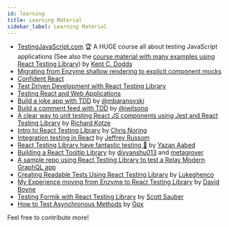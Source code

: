 ```yaml
---
id: learning
title: Learning Material
sidebar_label: Learning Material
---
```


- [TestingJavaScript.com](https://testingjavascript.com) 🏆 A HUGE course all
  about testing JavaScript applications (See also the
  [course material with many examples using React Testing Library](https://github.com/kentcdodds/react-testing-library-course))
  by [Kent C. Dodds](https://github.com/kentcdodds)
- [Migrating from Enzyme shallow rendering to explicit component mocks](https://www.youtube.com/watch?v=LHUdxkThTM0&list=PLV5CVI1eNcJgCrPH_e6d57KRUTiDZgs0u)
- [Confident React](https://www.youtube.com/watch?v=qXRPHRgcXJ0&list=PLV5CVI1eNcJgNqzNwcs4UKrlJdhfDjshf)
- [Test Driven Development with React Testing Library](https://www.youtube.com/watch?v=kCR3JAR7CHE&list=PLV5CVI1eNcJgCrPH_e6d57KRUTiDZgs0u)
- [Testing React and Web Applications](https://kentcdodds.com/workshops/#testing-react-and-web-applications)
- [Build a joke app with TDD](https://medium.com/@mbaranovski/quick-guide-to-tdd-in-react-81888be67c64)
  by [@mbaranovski](https://github.com/mbaranovski)
- [Build a comment feed with TDD](https://medium.freecodecamp.org/how-to-build-sturdy-react-apps-with-tdd-and-the-react-testing-library-47ad3c5c8e47)
  by [@iwilsonq](https://github.com/iwilsonq)
- [A clear way to unit testing React JS components using Jest and React Testing Library](https://www.richardkotze.com/coding/react-testing-library-jest)
  by [Richard Kotze](https://github.com/rkotze)
- [Intro to React Testing Library](https://chrisnoring.gitbooks.io/react/content/testing/react-testing-library.html)
  by [Chris Noring](https://github.com/softchris)
- [Integration testing in React](https://medium.com/@jeffreyrussom/integration-testing-in-react-21f92a55a894)
  by [Jeffrey Russom](https://github.com/qswitcher)
- [React Testing Library have fantastic testing 🐐](https://medium.com/yazanaabed/react-testing-library-have-a-fantastic-testing-198b04699237)
  by [Yazan Aabed](https://github.com/YazanAabeed)
- [Building a React Tooltip Library](https://www.youtube.com/playlist?list=PLMV09mSPNaQmFLPyrfFtpUdClVfutjF5G)
  by [divyanshu013](https://github.com/divyanshu013) and
  [metagrover](https://github.com/metagrover)
- [A sample repo using React Testing Library to test a Relay Modern GraphQL app](https://github.com/zth/relay-modern-flow-jest-example)
- [Creating Readable Tests Using React Testing Library](https://medium.com/flatiron-labs/creating-readable-tests-using-react-testing-library-2bd03c49c284)
  by [Lukeghenco](https://github.com/Lukeghenco)
- [My Experience moving from Enzyme to React Testing Library](https://medium.com/@boyney123/my-experience-moving-from-enzyme-to-react-testing-library-5ac65d992ce) by [David Boyne](https://github.com/boyney123)
- [Testing Formik with React Testing Library](https://scottsauber.com/2019/05/25/testing-formik-with-react-testing-library/) by [Scott Sauber](https://github.com/scottsauber)
- [How to Test Asynchronous Methods](https://www.polvara.me/posts/how-to-test-asynchronous-methods/) by [Gpx](https://twitter.com/Gpx)

Feel free to contribute more!
